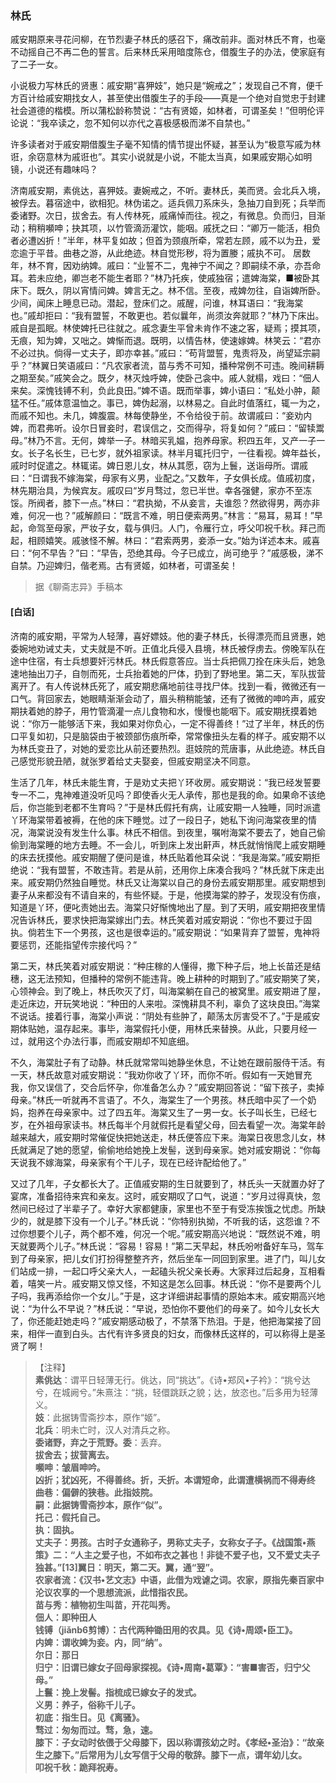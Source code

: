 <script type="text/javascript">
    var head = document.getElementsByTagName('head')[0];
    cssURL = '/public/liao.css';
    linkTag = document.createElement('link');
    linkTag.href = cssURL;
    linkTag.setAttribute('type','text/css');
    linkTag.setAttribute('rel','stylesheet');
    head.appendChild(linkTag);
</script>
### 林氏

戚安期原来寻花问柳，在节烈妻子林氏的感召下，痛改前非。面对林氏不育，也毫不动摇自己不再二色的誓言。后来林氏采用暗度陈仓，借腹生子的办法，使家庭有了二子一女。

小说极力写林氏的贤惠：戚安期“喜狎妓”，她只是“婉戒之”；发现自己不育，便千方百计给戚安期找女人，甚至使出借腹生子的手段——真是一个绝对自觉忠于封建社会道德的楷模。所以蒲松龄称赞说：“古有贤姬，如林者，可谓圣矣！”但明伦评论说：“我卒读之，忽不知何以亦代之喜极感极而涕不自禁也。”

许多读者对于戚安期借腹生子毫不知情的情节提出怀疑，甚至认为“极意写戚为林诳，余窃意林为戚诳也”。其实小说就是小说，不能太当真，如果戚安期心如明镜，小说还有趣味吗？

济南戚安期，素佻达，喜狎妓。妻婉戒之，不听。妻林氏，美而贤。会北兵入境，被俘去。暮宿途中，欲相犯。林伪诺之。适兵佩刀系床头，急抽刀自到死；兵举而委诸野。次日，拔舍去。有人传林死，戚痛悼而往。视之，有微息。负而归，目渐动；稍稍嚬呻；抉其项，以竹管滴沥灌饮，能咽。戚抚之曰：“卿万一能活，相负者必遭凶折！”半年，林平复如故；但首为颈痕所牵，常若左顾，戚不以为丑，爱恋逾于平昔。曲巷之游，从此绝迹。林自觉形秽，将为置媵；戚执不可。
居数年，林不育，因劝纳婢。戚曰：“业誓不二，鬼神宁不闻之？即嗣续不承，亦吾命耳。若未应绝，卿岂老不能生者耶？”林乃托疾，使戚独宿；遣婢海棠，■被卧其床下。既久，阴以宵情问婢。婢言无之。林不信。至夜，戒婢勿往，自诣婢所卧。少间，闻床上睡息已动。潜起，登床们之。戚醒，问谁，林耳语曰：“我海棠也。”戚却拒曰：“我有盟誓，不敢更也。若似曩年，尚须汝奔就耶？”林乃下床出。戚自是孤眠。林使婢托已往就之。戚念妻生平曾未肯作不速之客，疑焉；摸其项，无痕，知为婢，又咄之。婢惭而退。既明，以情告林，使速嫁婢。林笑云：“君亦不必过执。倘得一丈夫子，即亦幸甚。”戚曰：“苟背盟誓，鬼责将及，尚望延宗嗣乎？”林翼日笑语戚曰：“凡农家者流，苗与秀不可知，播种常例不可违。晚间耕耨之期至矣。”戚笑会之。既夕，林灭烛呼婢，使卧己衾中。戚人就榻，戏曰：“佃人来矣。深愧钱镈不利，负此良田。”婢不语。既而举事，婢小语曰：“私处小肿，颠猛不任。”戚体意温恤之。事已，婢伪起溺，以林易之。自此时值落红，辄一为之，而戚不知也。未几，婢腹震。林每使静坐，不令给役于前。故谓戚曰：“妾劝内婢，而君弗听。设尔日冒妾时，君误信之，交而得孕，将复如何？”戚曰：“留犊鬻母。”林乃不言。无何，婢举一子。林暗买乳媪，抱养母家。积四五年，又产一子一女。长子名长生，已七岁，就外祖家读。林半月辄托归宁，一往看视。婢年益长，戚时时促遣之。林辄诺。婢日恩儿女，林从其愿，窃为上鬟，送诣母所。谓戚曰：“日谓我不嫁海棠，母家有义男，业配之。”又数年，子女俱长成。值戚初度，林先期治具，为候宾友。戚叹曰“岁月骛过，忽已半世。幸各强健，家亦不至冻馁。所阀者，膝下一点。”林曰：“君执拗，不从妾言，夫谁怨？然欲得男，两亦非难，何况一也？”戚解颜曰：“既言不难，明日便索两男。”林言：“易耳，易耳！”早起，命驾至母家，严妆子女，载与俱归。人门，令雁行立，呼父叩祝千秋。拜己而起，相顾嬉笑。戚骇怪不解。林曰：“君索两男，妾添一女。”始为详述本末。戚喜曰：“何不早告？”曰：“早告，恐绝其母。今子已成立，尚可绝乎？”戚感极，涕不自禁。乃迎婢归，偕老焉。古有贤姬，如林者，可谓圣矣！

</section>

> 据《聊斋志异》手稿本

#### [白话]
<aside>

济南的戚安期，平常为人轻薄，喜好嫖妓。他的妻子林氏，长得漂亮而且贤惠，她委婉地劝诫丈夫，丈夫就是不听。正值北兵侵入县境，林氏被俘虏去。傍晚军队在途中住宿，有士兵想要奸污林氏。林氏假意答应。当士兵把佩刀拴在床头后，她急速地抽出刀子，自刎而死，士兵抬着她的尸体，扔到了野地里。第二天，军队拔营离开了。有人传说林氏死了，戚安期悲痛地前往寻找尸体。找到一看，微微还有一口气。背回家去，她眼睛渐渐会动了，眉头稍稍能皱，还有了微微的呻吟声，戚安期扶着她的脖子，用竹管滴灌一点儿食物和水，慢慢也能咽下。戚安期抚摸着她说：“你万一能够活下来，我如果对你负心，一定不得善终！”过了半年，林氏的伤口平复如初，只是脑袋由于被颈部伤痕所牵，常常像扭头左看的样子。戚安期不以为林氏变丑了，对她的爱恋比从前还要热烈。逛妓院的荒唐事，从此绝迹。林氏自己感觉形貌丑陋，就张罗着给丈夫娶妾，但戚安期坚决不同意。

生活了几年，林氏未能生育，于是劝丈夫把丫环收房。戚安期说：“我已经发誓要专一不二，鬼神难道没听见吗？即使香火无人承传，那也是我的命。如果命不该绝后，你岂能到老都不生育吗？”于是林氏假托有病，让戚安期一人独睡，同时派遣丫环海棠带着被褥，在他的床下睡觉。过了一段日子，她私下询问海棠夜里的情况，海棠说没有发生什么事。林氏不相信。到夜里，嘱咐海棠不要去了，她自己偷偷到海棠睡的地方去睡。不一会儿，听到床上发出鼾声，林氏就悄悄爬上戚安期睡的床去抚摸他。戚安期醒了便问是谁，林氏贴着他耳朵说：“我是海棠。”戚安期拒绝说：“我有盟誓，不敢违背。若是从前，还用你上床凑合我吗？”林氏就下床走出来。戚安期仍然独自睡觉。林氏又让海棠以自己的身份去戚安期那里。戚安期想到妻子从来都没有不请自来的，有些怀疑。于是，他摸海棠的脖子，发现没有伤痕，知道是丫环，便叱责她出去。海棠只好惭愧地出了屋。到了天明，戚安期把夜里情况告诉林氏，要求快把海棠嫁出门去。林氏笑着对戚安期说：“你也不要过于固执。倘若生下一个男孩，这也是很幸运的。”戚安期说：“如果背弃了盟誓，鬼神将要惩罚，还能指望传宗接代吗？”

第二天，林氏笑着对戚安期说：“种庄稼的人懂得，撒下种子后，地上长苗还是结穗，这无法预知，但播种的常例不能违背。晚上耕种的时期到了。”戚安期笑了笑，心领神会。到了晚上，林氏吹灭了灯，叫海棠躺在自己的被窝里。戚安期进了屋，走近床边，开玩笑地说：“种田的人来啦。深愧耕具不利，辜负了这块良田。”海棠不说话。接着行事，海棠小声说：“阴处有些肿了，颠荡太厉害受不了。”于是戚安期体贴她，温存起来。事毕，海棠假托小便，用林氏来替换。从此，只要月经一过，就用这个办法行事，而戚安期却不知底细。

不久，海棠肚子有了动静。林氏就常常叫她静坐休息，不让她在跟前服侍干活。有一天，林氏故意对戚安期说：“我劝你收了丫环，而你不听。假如有一天她冒充我，你又误信了，交合后怀孕，你准备怎么办？”戚安期回答说：“留下孩子，卖掉母亲。”林氏一听就再不言语了。不久，海棠生了一个男孩。林氏暗中买了一个奶妈，抱养在母亲家中。过了四五年。海棠又生了一男一女。长子叫长生，已经七岁，在外祖母家读书。林氏每半个月就假托是看望父母，回去看望一次。海棠年龄越来越大，戚安期时常催促快把她送走，林氏便答应下来。海棠日夜思念儿女，林氏就满足了她的愿望，偷偷地给她挽上发髻，送到母亲家。她对戚安期说：“你每天说我不嫁海棠，母亲家有个干儿子，现在已经许配给他了。”

又过了几年，子女都长大了。正值戚安期的生日就要到了，林氏头一天就置办好了宴席，准备招待来宾和亲友。这时，戚安期叹了口气，说道：“岁月过得真快，忽然间已经过了半辈子了。幸好大家都健康，家里也不至于有受冻挨饿之忧虑。所缺少的，就是膝下没有一个儿子。”林氏说：“你特别执拗，不听我的话，这怨谁？不过你想要个儿子，两个都不难，何况一个呢。”戚安期高兴地说：“既然说不难，明天就要两个儿子。”林氏说：“容易！容易！”第二天早起，林氏吩咐备好车马，驾车到了母亲家，把儿女们打扮得整整齐齐，然后坐车一同回到家里。进了门，叫儿女们站成一排，一起口呼父亲大人，一起磕头祝父亲长寿。大家拜过后起身，互相看着，嘻笑一片。戚安期又惊又怪，不知这是怎么回事。林氏说：“你不是要两个儿子吗，我再添给你一个女儿。”于是，这才详细讲起事情的原始本末。戚安期高兴地说：“为什么不早说？”林氏说：“早说，恐怕你不要他们的母亲了。如今儿女长大了，你还能赶她走吗？”戚安期感动极了，不禁落下热泪。于是，他把海棠接了回来，相伴一直到白头。古代有许多贤良的妇女，而像林氏这样的，可以称得上是圣贤了啊！

</aside>

> 【注释】  
<b>素佻达</b>：谓平日轻薄无行。佻达，同“挑达”。《诗•郑风•子衿》：“挑兮达兮，在城阙兮。”朱熹注：“挑，轻儇跳跃之貌；达，放恣也。”后多用为轻薄义。  
<b>妓</b>：此据铸雪斋抄本，原作“姬”。  
<b>北兵</b>：明未亡时，汉人对清兵之称。  
<b>委诸野，弃之于荒野。委</b>：丢弃。  
<b>拔舍去；拔营离去。  
<b>嚬呻</b>：皱眉呻吟。  
<b>凶折；犹凶死，不得善终。折，夭折。本谓短命，此谓遭横祸而不得寿终  
<b>曲巷</b>：偏僻的狭巷。此指妓院。  
<b>嗣</b>：此据铸雪斋抄本，原作“似”。  
<b>托己</b>：假托自己。  
<b>执</b>：固执。  
<b>丈夫子</b>：男孩。古时子女通称子，男称丈夫子，女称女子子。《战国策•燕策》二：“人主之爱子也，不如布衣之甚也！非徒不爱子也，又不爱丈夫子独甚。”[13]翼日：明天，第二天。翼，通“翌”。  
<b>农家者流</b>：《汉书•艺文志》中语，此借为戏谑之词。农家，原指先秦百家中沦议农享的一个思想流派，此惜指农民。  
<b>苗与秀</b>：植物初生叫苗，开花叫秀。  
<b>佃人</b>：即种田人  
<b>钱镈（jiǎnb6剪博）</b>：古代两种锄田用的农具。见《诗•周颂•臣工》。  
<b>内婢</b>：谓收婢为妾。内，同“纳”。  
<b>尔日</b>：那日  
<b>归宁</b>：旧谓已嫁女子回母家探视。《诗•周南•葛覃》：“害■害否，归宁父母。”  
<b>上鬟</b>：挽上发髻。指梳成已嫁女子的发式。  
<b>义男</b>：养子，俗称千儿子。  
<b>初底</b>：指生日。见《离骚》。  
<b>骛过</b>：匆匆而过。骛，急，速。  
<b>膝下</b>：子女动时依偎于父母膝下，因以称谓孩幼之时。《孝经•圣治》：“故亲生之膝下。”后常用为儿女写信于父母的敬辞。膝下一点，谓年幼儿女。  
<b>叩祝千秋</b>：跪拜祝寿。  
